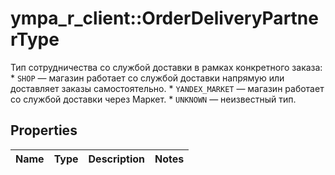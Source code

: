 # ympa_r_client::OrderDeliveryPartnerType

Тип сотрудничества со службой доставки в рамках конкретного заказа:  * `SHOP` — магазин работает со службой доставки напрямую или доставляет заказы самостоятельно.  * `YANDEX_MARKET` — магазин работает со службой доставки через Маркет.  * `UNKNOWN` — неизвестный тип. 

## Properties
Name | Type | Description | Notes
------------ | ------------- | ------------- | -------------



